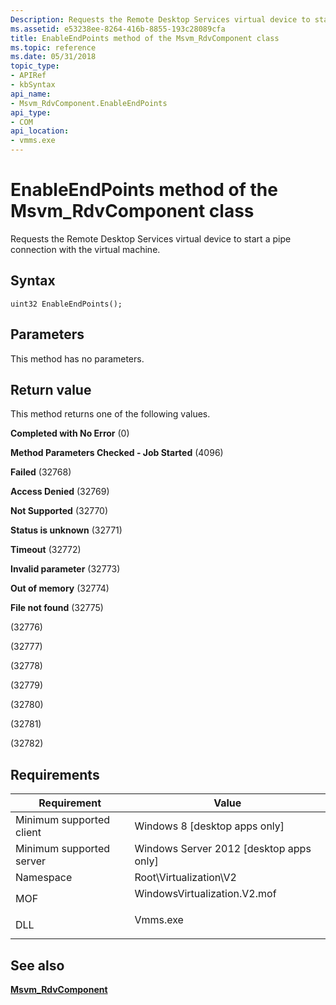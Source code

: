 ```yaml
---
Description: Requests the Remote Desktop Services virtual device to start a pipe connection with the virtual machine.
ms.assetid: e53238ee-8264-416b-8855-193c28089cfa
title: EnableEndPoints method of the Msvm_RdvComponent class
ms.topic: reference
ms.date: 05/31/2018
topic_type: 
- APIRef
- kbSyntax
api_name: 
- Msvm_RdvComponent.EnableEndPoints
api_type: 
- COM
api_location: 
- vmms.exe
---
```


# EnableEndPoints method of the Msvm\_RdvComponent class

Requests the Remote Desktop Services virtual device to start a pipe connection with the virtual machine.

## Syntax


```mof
uint32 EnableEndPoints();
```



## Parameters

This method has no parameters.

## Return value

This method returns one of the following values.

<dl> <dt>

**Completed with No Error** (0)
</dt> <dt>

**Method Parameters Checked - Job Started** (4096)
</dt> <dt>

**Failed** (32768)
</dt> <dt>

**Access Denied** (32769)
</dt> <dt>

**Not Supported** (32770)
</dt> <dt>

**Status is unknown** (32771)
</dt> <dt>

**Timeout** (32772)
</dt> <dt>

**Invalid parameter** (32773)
</dt> <dt>

**Out of memory** (32774)
</dt> <dt>

**File not found** (32775)
</dt> <dt>

 (32776)
</dt> <dt>

 (32777)
</dt> <dt>

 (32778)
</dt> <dt>

 (32779)
</dt> <dt>

 (32780)
</dt> <dt>

 (32781)
</dt> <dt>

 (32782)
</dt> </dl>

## Requirements



| Requirement | Value |
|-------------------------------------|---------------------------------------------------------------------------------------------------------|
| Minimum supported client<br/> | Windows 8 \[desktop apps only\]<br/>                                                              |
| Minimum supported server<br/> | Windows Server 2012 \[desktop apps only\]<br/>                                                    |
| Namespace<br/>                | Root\\Virtualization\\V2<br/>                                                                     |
| MOF<br/>                      | <dl> <dt>WindowsVirtualization.V2.mof</dt> </dl> |
| DLL<br/>                      | <dl> <dt>Vmms.exe</dt> </dl>                     |



## See also

<dl> <dt>

[**Msvm\_RdvComponent**](msvm-rdvcomponent.md)
</dt> </dl>

 

 




